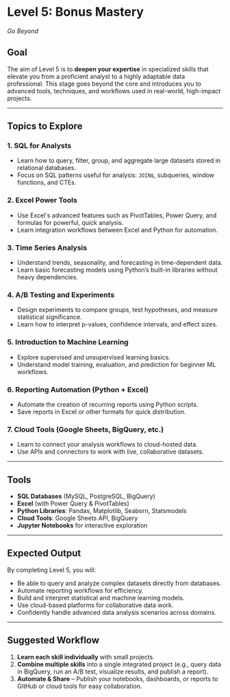 # Level 5: Bonus Mastery

_Go Beyond_

## Goal
The aim of Level 5 is to **deepen your expertise** in specialized skills that elevate you from a proficient analyst to a highly adaptable data professional. This stage goes beyond the core and introduces you to advanced tools, techniques, and workflows used in real-world, high-impact projects.

---

## Topics to Explore

### 1. SQL for Analysts
- Learn how to query, filter, group, and aggregate large datasets stored in relational databases.
- Focus on SQL patterns useful for analysis: `JOIN`s, subqueries, window functions, and CTEs.

### 2. Excel Power Tools
- Use Excel's advanced features such as PivotTables, Power Query, and formulas for powerful, quick analysis.
- Learn integration workflows between Excel and Python for automation.

### 3. Time Series Analysis
- Understand trends, seasonality, and forecasting in time-dependent data.
- Learn basic forecasting models using Python’s built-in libraries without heavy dependencies.

### 4. A/B Testing and Experiments
- Design experiments to compare groups, test hypotheses, and measure statistical significance.
- Learn how to interpret p-values, confidence intervals, and effect sizes.

### 5. Introduction to Machine Learning
- Explore supervised and unsupervised learning basics.
- Understand model training, evaluation, and prediction for beginner ML workflows.

### 6. Reporting Automation (Python + Excel)
- Automate the creation of recurring reports using Python scripts.
- Save reports in Excel or other formats for quick distribution.

### 7. Cloud Tools (Google Sheets, BigQuery, etc.)
- Learn to connect your analysis workflows to cloud-hosted data.
- Use APIs and connectors to work with live, collaborative datasets.

---

## Tools
- **SQL Databases** (MySQL, PostgreSQL, BigQuery)
- **Excel** (with Power Query & PivotTables)
- **Python Libraries**: Pandas, Matplotlib, Seaborn, Statsmodels
- **Cloud Tools**: Google Sheets API, BigQuery
- **Jupyter Notebooks** for interactive exploration

---

## Expected Output
By completing Level 5, you will:
- Be able to query and analyze complex datasets directly from databases.
- Automate reporting workflows for efficiency.
- Build and interpret statistical and machine learning models.
- Use cloud-based platforms for collaborative data work.
- Confidently handle advanced data analysis scenarios across domains.

---

## Suggested Workflow
1. **Learn each skill individually** with small projects.
2. **Combine multiple skills** into a single integrated project (e.g., query data in BigQuery, run an A/B test, visualize results, and publish a report).
3. **Automate & Share** – Publish your notebooks, dashboards, or reports to GitHub or cloud tools for easy collaboration.
